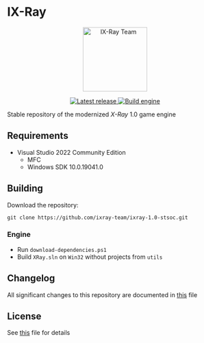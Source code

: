 # IX-Ray

<div align="center">
  <p>
    <a href="https://github.com/ixray-team">
      <img src="https://github.com/ixray-team/ixray-docs/blob/default/logo.png" alt="IX-Ray Team" width="150" height="150" />
    </a>
  </p>

  <p>
    <a href="https://github.com/ixray-team/ixray-1.0-stsoc/releases/tag/r0.3">
      <img src="https://img.shields.io/github/v/release/ixray-team/ixray-1.0-stsoc?include_prereleases" alt="Latest release" />
    </a>
    <a href="https://github.com/ixray-team/ixray-1.0-stsoc/actions/workflows/build-engine.yml">
      <img src="https://github.com/ixray-team/ixray-1.0-stsoc/actions/workflows/build-engine.yml/badge.svg" alt="Build engine" />
    </a>
  </p>
</div>

Stable repository of the modernized _X-Ray_ 1.0 game engine

## Requirements

- Visual Studio 2022 Community Edition
  - MFC
  - Windows SDK 10.0.19041.0

## Building

Download the repository:

```console
git clone https://github.com/ixray-team/ixray-1.0-stsoc.git
```

### Engine

- Run `download-dependencies.ps1`
- Build `XRay.sln` on `Win32` without projects from `utils`

## Changelog

All significant changes to this repository are documented in [this](CHANGELOG.md) file

## License

See [this](LICENSE.md) file for details
